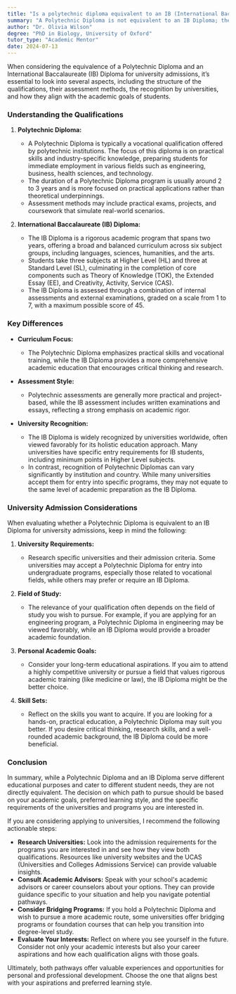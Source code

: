 ```yaml
---
title: "Is a polytechnic diploma equivalent to an IB (International Baccalaureate) diploma?"
summary: "A Polytechnic Diploma is not equivalent to an IB Diploma; they differ in structure, assessment, and university recognition for admissions."
author: "Dr. Olivia Wilson"
degree: "PhD in Biology, University of Oxford"
tutor_type: "Academic Mentor"
date: 2024-07-13
---
```


When considering the equivalence of a Polytechnic Diploma and an International Baccalaureate (IB) Diploma for university admissions, it’s essential to look into several aspects, including the structure of the qualifications, their assessment methods, the recognition by universities, and how they align with the academic goals of students.

### Understanding the Qualifications

1. **Polytechnic Diploma:**
   - A Polytechnic Diploma is typically a vocational qualification offered by polytechnic institutions. The focus of this diploma is on practical skills and industry-specific knowledge, preparing students for immediate employment in various fields such as engineering, business, health sciences, and technology.
   - The duration of a Polytechnic Diploma program is usually around 2 to 3 years and is more focused on practical applications rather than theoretical underpinnings.
   - Assessment methods may include practical exams, projects, and coursework that simulate real-world scenarios.

2. **International Baccalaureate (IB) Diploma:**
   - The IB Diploma is a rigorous academic program that spans two years, offering a broad and balanced curriculum across six subject groups, including languages, sciences, humanities, and the arts.
   - Students take three subjects at Higher Level (HL) and three at Standard Level (SL), culminating in the completion of core components such as Theory of Knowledge (TOK), the Extended Essay (EE), and Creativity, Activity, Service (CAS).
   - The IB Diploma is assessed through a combination of internal assessments and external examinations, graded on a scale from 1 to 7, with a maximum possible score of 45.

### Key Differences

- **Curriculum Focus:**
  - The Polytechnic Diploma emphasizes practical skills and vocational training, while the IB Diploma provides a more comprehensive academic education that encourages critical thinking and research.
  
- **Assessment Style:**
  - Polytechnic assessments are generally more practical and project-based, while the IB assessment includes written examinations and essays, reflecting a strong emphasis on academic rigor.

- **University Recognition:**
  - The IB Diploma is widely recognized by universities worldwide, often viewed favorably for its holistic education approach. Many universities have specific entry requirements for IB students, including minimum points in Higher Level subjects.
  - In contrast, recognition of Polytechnic Diplomas can vary significantly by institution and country. While many universities accept them for entry into specific programs, they may not equate to the same level of academic preparation as the IB Diploma.

### University Admission Considerations

When evaluating whether a Polytechnic Diploma is equivalent to an IB Diploma for university admissions, keep in mind the following:

1. **University Requirements:**
   - Research specific universities and their admission criteria. Some universities may accept a Polytechnic Diploma for entry into undergraduate programs, especially those related to vocational fields, while others may prefer or require an IB Diploma.

2. **Field of Study:**
   - The relevance of your qualification often depends on the field of study you wish to pursue. For example, if you are applying for an engineering program, a Polytechnic Diploma in engineering may be viewed favorably, while an IB Diploma would provide a broader academic foundation.

3. **Personal Academic Goals:**
   - Consider your long-term educational aspirations. If you aim to attend a highly competitive university or pursue a field that values rigorous academic training (like medicine or law), the IB Diploma might be the better choice.

4. **Skill Sets:**
   - Reflect on the skills you want to acquire. If you are looking for a hands-on, practical education, a Polytechnic Diploma may suit you better. If you desire critical thinking, research skills, and a well-rounded academic background, the IB Diploma could be more beneficial.

### Conclusion

In summary, while a Polytechnic Diploma and an IB Diploma serve different educational purposes and cater to different student needs, they are not directly equivalent. The decision on which path to pursue should be based on your academic goals, preferred learning style, and the specific requirements of the universities and programs you are interested in.

If you are considering applying to universities, I recommend the following actionable steps:

- **Research Universities:** Look into the admission requirements for the programs you are interested in and see how they view both qualifications. Resources like university websites and the UCAS (Universities and Colleges Admissions Service) can provide valuable insights.
- **Consult Academic Advisors:** Speak with your school's academic advisors or career counselors about your options. They can provide guidance specific to your situation and help you navigate potential pathways.
- **Consider Bridging Programs:** If you hold a Polytechnic Diploma and wish to pursue a more academic route, some universities offer bridging programs or foundation courses that can help you transition into degree-level study.
- **Evaluate Your Interests:** Reflect on where you see yourself in the future. Consider not only your academic interests but also your career aspirations and how each qualification aligns with those goals.

Ultimately, both pathways offer valuable experiences and opportunities for personal and professional development. Choose the one that aligns best with your aspirations and preferred learning style.
    